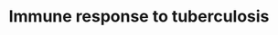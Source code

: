 ---
annotations:
- id: DOID:399
  parent: disease by infectious agent
  type: Disease Ontology
  value: tuberculosis
authors:
- Andra
- Egonw
- Khanspers
- Eweitz
citedin:
- link: PMC7756074
description: 'This pathway is published in "The human immune response to tuberculosis
  and its treatment: a view from the blood" (PMID: 25703554).  Proteins on this pathway
  have targeted assays available via the [https://assays.cancer.gov/available_assays?wp_id=WP4197
  CPTAC Assay Portal].'
last-edited: 2021-12-22
ndex: ab358379-8b69-11eb-9e72-0ac135e8bacf
organisms:
- Homo sapiens
redirect_from:
- /index.php/Pathway:WP4197
- /instance/WP4197
revision: null
schema-jsonld:
- '@context': https://schema.org/
  '@id': https://wikipathways.github.io/pathways/WP4197.html
  '@type': Dataset
  creator:
    '@type': Organization
    name: WikiPathways
  description: 'This pathway is published in "The human immune response to tuberculosis
    and its treatment: a view from the blood" (PMID: 25703554).  Proteins on this
    pathway have targeted assays available via the [https://assays.cancer.gov/available_assays?wp_id=WP4197
    CPTAC Assay Portal].'
  keywords:
  - DRIP150
  - GIP2
  - GIP3
  - IFI35
  - IFIT1
  - IFIT3
  - IFITM1
  - IFNAR1
  - IFNAR2
  - IFNG
  - IFNGR1
  - IFNGR2
  - IFNa/IFNb
  - IRF1
  - IRF9
  - JAK1
  - JAK2
  - MX1
  - OAS1
  - PIAS1
  - PSMB8
  - PTPN2
  - SOCS1
  - STAT1
  - STAT2
  - TAP1
  - TYK2
  license: CC0
  name: Immune response to tuberculosis
seo: CreativeWork
title: Immune response to tuberculosis
wpid: WP4197
---